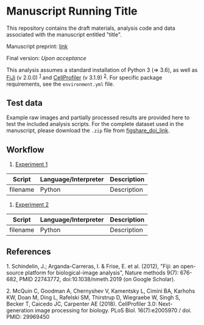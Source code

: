 # Manuscript Running Title

This repository contains the draft materials, analysis code and data associated with the manuscript entitled "title".

Manuscript preprint: [link]()

Final version: *Upon acceptance*

This analysis assumes a standard installation of Python 3 (=> 3.6), as well as [FiJi](https://fiji.sc/) (v 2.0.0) <sup>[1](footnote_1)</sup> and [CellProfiler](https://cellprofiler.org/) (v 3.1.9) <sup>[2](footnote_2)</sup>. For specific package requirements, see the `environment.yml` file.

## Test data

Example raw images and partially processed results are provided here to test the included analysis scripts. For the complete dataset used in the manuscript, please download the `.zip` file from [figshare_doi_link]().

## Workflow



1. [Experiment 1]()

| Script   | Language/Interpreter | Description |
|----------|----------------------|-------------|
| filename | Python               | Description |



1. [Experiment 2]()

| Script   | Language/Interpreter | Description |
|----------|----------------------|-------------|
| filename | Python               | Description |


## References

<a name="footnote_1">1.</a> Schindelin, J.; Arganda-Carreras, I. & Frise, E. et al. (2012), "Fiji: an open-source platform for biological-image analysis", Nature methods 9(7): 676-682, PMID 22743772, doi:10.1038/nmeth.2019 (on Google Scholar).

<a name="footnote_2">2.</a> McQuin C, Goodman A, Chernyshev V, Kamentsky L, Cimini BA, Karhohs KW, Doan M, Ding L, Rafelski SM, Thirstrup D, Wiegraebe W, Singh S, Becker T, Caicedo JC, Carpenter AE (2018). CellProfiler 3.0: Next-generation image processing for biology. PLoS Biol. 16(7):e2005970 / doi. PMID: 29969450
